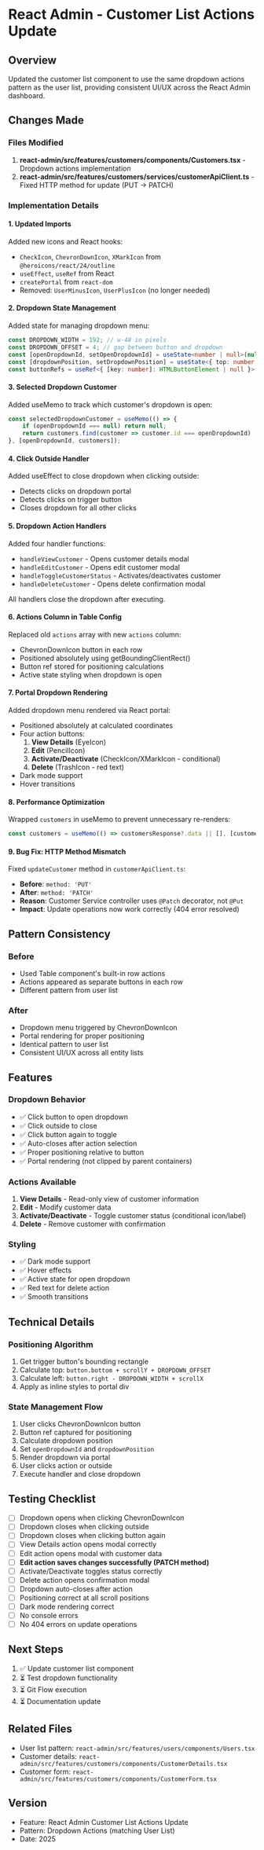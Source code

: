 # React Admin - Customer List Actions Update

## Overview
Updated the customer list component to use the same dropdown actions pattern as the user list, providing consistent UI/UX across the React Admin dashboard.

## Changes Made

### Files Modified
1. **react-admin/src/features/customers/components/Customers.tsx** - Dropdown actions implementation
2. **react-admin/src/features/customers/services/customerApiClient.ts** - Fixed HTTP method for update (PUT → PATCH)

### Implementation Details

#### 1. **Updated Imports**
Added new icons and React hooks:
- `CheckIcon`, `ChevronDownIcon`, `XMarkIcon` from `@heroicons/react/24/outline`
- `useEffect`, `useRef` from React
- `createPortal` from `react-dom`
- Removed: `UserMinusIcon`, `UserPlusIcon` (no longer needed)

#### 2. **Dropdown State Management**
Added state for managing dropdown menu:
```typescript
const DROPDOWN_WIDTH = 192; // w-48 in pixels
const DROPDOWN_OFFSET = 4; // gap between button and dropdown
const [openDropdownId, setOpenDropdownId] = useState<number | null>(null);
const [dropdownPosition, setDropdownPosition] = useState<{ top: number; left: number } | null>(null);
const buttonRefs = useRef<{ [key: number]: HTMLButtonElement | null }>({});
```

#### 3. **Selected Dropdown Customer**
Added useMemo to track which customer's dropdown is open:
```typescript
const selectedDropdownCustomer = useMemo(() => {
    if (openDropdownId === null) return null;
    return customers.find(customer => customer.id === openDropdownId) || null;
}, [openDropdownId, customers]);
```

#### 4. **Click Outside Handler**
Added useEffect to close dropdown when clicking outside:
- Detects clicks on dropdown portal
- Detects clicks on trigger button
- Closes dropdown for all other clicks

#### 5. **Dropdown Action Handlers**
Added four handler functions:
- `handleViewCustomer` - Opens customer details modal
- `handleEditCustomer` - Opens edit customer modal
- `handleToggleCustomerStatus` - Activates/deactivates customer
- `handleDeleteCustomer` - Opens delete confirmation modal

All handlers close the dropdown after executing.

#### 6. **Actions Column in Table Config**
Replaced old `actions` array with new `actions` column:
- ChevronDownIcon button in each row
- Positioned absolutely using getBoundingClientRect()
- Button ref stored for positioning calculations
- Active state styling when dropdown is open

#### 7. **Portal Dropdown Rendering**
Added dropdown menu rendered via React portal:
- Positioned absolutely at calculated coordinates
- Four action buttons:
  1. **View Details** (EyeIcon)
  2. **Edit** (PencilIcon)
  3. **Activate/Deactivate** (CheckIcon/XMarkIcon - conditional)
  4. **Delete** (TrashIcon - red text)
- Dark mode support
- Hover transitions

#### 8. **Performance Optimization**
Wrapped `customers` in useMemo to prevent unnecessary re-renders:
```typescript
const customers = useMemo(() => customersResponse?.data || [], [customersResponse?.data]);
```

#### 9. **Bug Fix: HTTP Method Mismatch**
Fixed `updateCustomer` method in `customerApiClient.ts`:
- **Before**: `method: 'PUT'`
- **After**: `method: 'PATCH'`
- **Reason**: Customer Service controller uses `@Patch` decorator, not `@Put`
- **Impact**: Update operations now work correctly (404 error resolved)

## Pattern Consistency

### Before
- Used Table component's built-in row actions
- Actions appeared as separate buttons in each row
- Different pattern from user list

### After
- Dropdown menu triggered by ChevronDownIcon
- Portal rendering for proper positioning
- Identical pattern to user list
- Consistent UI/UX across all entity lists

## Features

### Dropdown Behavior
- ✅ Click button to open dropdown
- ✅ Click outside to close
- ✅ Click button again to toggle
- ✅ Auto-closes after action selection
- ✅ Proper positioning relative to button
- ✅ Portal rendering (not clipped by parent containers)

### Actions Available
1. **View Details** - Read-only view of customer information
2. **Edit** - Modify customer data
3. **Activate/Deactivate** - Toggle customer status (conditional icon/label)
4. **Delete** - Remove customer with confirmation

### Styling
- ✅ Dark mode support
- ✅ Hover effects
- ✅ Active state for open dropdown
- ✅ Red text for delete action
- ✅ Smooth transitions

## Technical Details

### Positioning Algorithm
1. Get trigger button's bounding rectangle
2. Calculate top: `button.bottom + scrollY + DROPDOWN_OFFSET`
3. Calculate left: `button.right - DROPDOWN_WIDTH + scrollX`
4. Apply as inline styles to portal div

### State Management Flow
1. User clicks ChevronDownIcon button
2. Button ref captured for positioning
3. Calculate dropdown position
4. Set `openDropdownId` and `dropdownPosition`
5. Render dropdown via portal
6. User clicks action or outside
7. Execute handler and close dropdown

## Testing Checklist

- [ ] Dropdown opens when clicking ChevronDownIcon
- [ ] Dropdown closes when clicking outside
- [ ] Dropdown closes when clicking button again
- [ ] View Details action opens modal correctly
- [ ] Edit action opens modal with customer data
- [ ] **Edit action saves changes successfully (PATCH method)**
- [ ] Activate/Deactivate toggles status correctly
- [ ] Delete action opens confirmation modal
- [ ] Dropdown auto-closes after action
- [ ] Positioning correct at all scroll positions
- [ ] Dark mode rendering correct
- [ ] No console errors
- [ ] No 404 errors on update operations

## Next Steps

1. ✅ Update customer list component
2. ⏳ Test dropdown functionality
3. ⏳ Git Flow execution
4. ⏳ Documentation update

## Related Files
- User list pattern: `react-admin/src/features/users/components/Users.tsx`
- Customer details: `react-admin/src/features/customers/components/CustomerDetails.tsx`
- Customer form: `react-admin/src/features/customers/components/CustomerForm.tsx`

## Version
- Feature: React Admin Customer List Actions Update
- Pattern: Dropdown Actions (matching User List)
- Date: 2025
